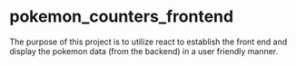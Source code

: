 # pokemon_counters_frontend

The purpose of this project is to utilize react to establish the front end and display the pokemon data (from the backend) in a user friendly manner. 
